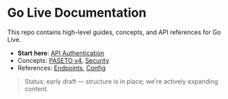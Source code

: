 # Go Live Documentation

This repo contains high-level guides, concepts, and API references for Go Live.

- **Start here**: [API Authentication](api/authentication.md)
- Concepts: [PASETO v4](concepts/paseto-v4.md), [Security](concepts/security.md)
- References: [Endpoints](references/endpoints.md), [Config](references/config.md)

> Status: early draft — structure is in place; we're actively expanding content.
